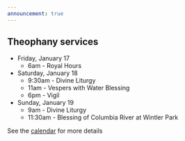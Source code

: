 ```yaml
---
announcement: true
---
```


## Theophany services

- Friday, January 17
  - 6am - Royal Hours
- Saturday, January 18
  - 9:30am - Divine Liturgy
  - 11am - Vespers with Water Blessing
  - 6pm - Vigil
- Sunday, January 19
  - 9am - Divine Liturgy
  - 11:30am - Blessing of Columbia River at Wintler Park

See the [calendar](/calendar/) for more details
